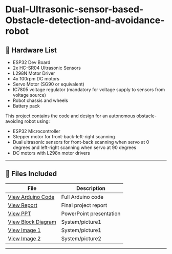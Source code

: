 # Dual-Ultrasonic-sensor-based-Obstacle-detection-and-avoidance-robot

## 🔌 Hardware List
- ESP32 Dev Board
- 2x HC-SR04 Ultrasonic Sensors
- L298N Motor Driver
- 4x 100rpm DC motors
- Servo Motor (SG90 or equivalent)
- IC7805 voltage regulator (mandatory for voltage supply to sensors from voltage source)
- Robot chassis and wheels
- Battery pack

This project contains the code and design for an autonomous obstacle-avoiding robot using:
- ESP32 Microcontroller
- Stepper motor for front-back-left-right scanning
- Dual ultrasonic sensors for front-back scanning when servo at 0 degrees and left-right scanning when servo at 90 degrees
- DC motors with L298n motor drivers

---

## 📁 Files Included

| File | Description |
|---------------------------|----------------------------|
| [View Arduino Code](Project_Code_1.ino) | Full Arduino code |
| [View Report](assets/USODAR_project_report.pdf) | Final project report |
| [View PPT](assets/usodar_presentation.pptx) | PowerPoint presentation |
| [View Block Diagram](assets/usodar_block_dig.png) | System/picture1 |
| [View Image 1](assets/usodar_pic1.png) | System/picture1 |
| [View Image 2](assets/usodar_pic2_interior.png) | System/picture2 |


---


